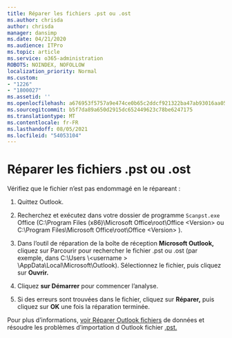 ```yaml
---
title: Réparer les fichiers .pst ou .ost
ms.author: chrisda
author: chrisda
manager: dansimp
ms.date: 04/21/2020
ms.audience: ITPro
ms.topic: article
ms.service: o365-administration
ROBOTS: NOINDEX, NOFOLLOW
localization_priority: Normal
ms.custom:
- "1226"
- "1800027"
ms.assetid: ''
ms.openlocfilehash: a676953f5757a9e474ce0b65c2ddcf921322ba47ab93016aa05f23c8a70d8d24
ms.sourcegitcommit: b5f7da89a650d2915dc652449623c78be6247175
ms.translationtype: MT
ms.contentlocale: fr-FR
ms.lasthandoff: 08/05/2021
ms.locfileid: "54053104"
---
```

# <a name="repair-pst-or-ost-files"></a>Réparer les fichiers .pst ou .ost

Vérifiez que le fichier n’est pas endommagé en le répareant :

1. Quittez Outlook.

2. Recherchez et exécutez dans votre dossier de programme `Scanpst.exe` Office (C:\Program Files (x86)\Microsoft Office\root\Office \<Version\> ou C:\Program Files\Microsoft Office\root\Office \<Version\> ).

3. Dans l’outil de réparation de la  boîte de réception **Microsoft Outlook,** cliquez sur Parcourir pour rechercher le fichier .pst ou .ost (par exemple, dans C:\Users \\<username \> \AppData\Local\Microsoft\Outlook). Sélectionnez le fichier, puis cliquez sur **Ouvrir.**

4. Cliquez **sur Démarrer** pour commencer l’analyse.

5. Si des erreurs sont trouvées dans le fichier, cliquez sur **Réparer,** puis cliquez sur **OK** une fois la réparation terminée.

Pour plus d’informations, [voir Réparer Outlook fichiers](https://support.office.com/article/25663bc3-11ec-4412-86c4-60458afc5253) de données et résoudre les problèmes d’importation d Outlook fichier [.pst.](https://support.office.com/article/2d2e50dc-5c36-4ab2-ab50-f1be733b3d6e)

